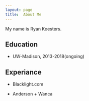 ```yaml
---
layout: page
title:  About Me
---
```


My name is Ryan Koesters.

Education
---------

* UW-Madison, 2013-2018(ongoing)

Experiance
----------

* Blacklight.com

* Anderson + Wanca
